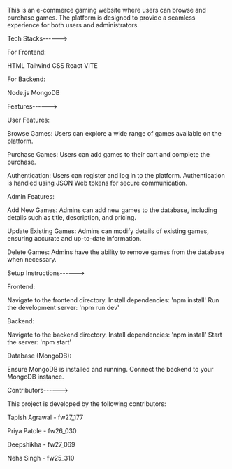 
This is an e-commerce gaming website where users can browse and purchase games. The platform is designed to provide a seamless experience for both users and administrators.


Tech Stacks------>

For Frontend:

HTML
Tailwind CSS
React
VITE

For Backend:

Node.js
MongoDB


Features------>

User Features:

Browse Games:
Users can explore a wide range of games available on the platform.

Purchase Games:
Users can add games to their cart and complete the purchase.

Authentication:
Users can register and log in to the platform.
Authentication is handled using JSON Web tokens for secure communication.

Admin Features:

Add New Games:
Admins can add new games to the database, including details such as title, description, and pricing.

Update Existing Games:
Admins can modify details of existing games, ensuring accurate and up-to-date information.

Delete Games:
Admins have the ability to remove games from the database when necessary.



Setup Instructions------>

Frontend:

Navigate to the frontend directory.
Install dependencies: 'npm install'
Run the development server: 'npm run dev'

Backend:

Navigate to the backend directory.
Install dependencies: 'npm install'
Start the server: 'npm start'

Database (MongoDB):

Ensure MongoDB is installed and running.
Connect the backend to your MongoDB instance.



Contributors------>

This project is developed by the following contributors:

Tapish Agrawal - fw27_177

Priya Patole - fw26_030

Deepshikha - fw27_069

Neha Singh - fw25_310
